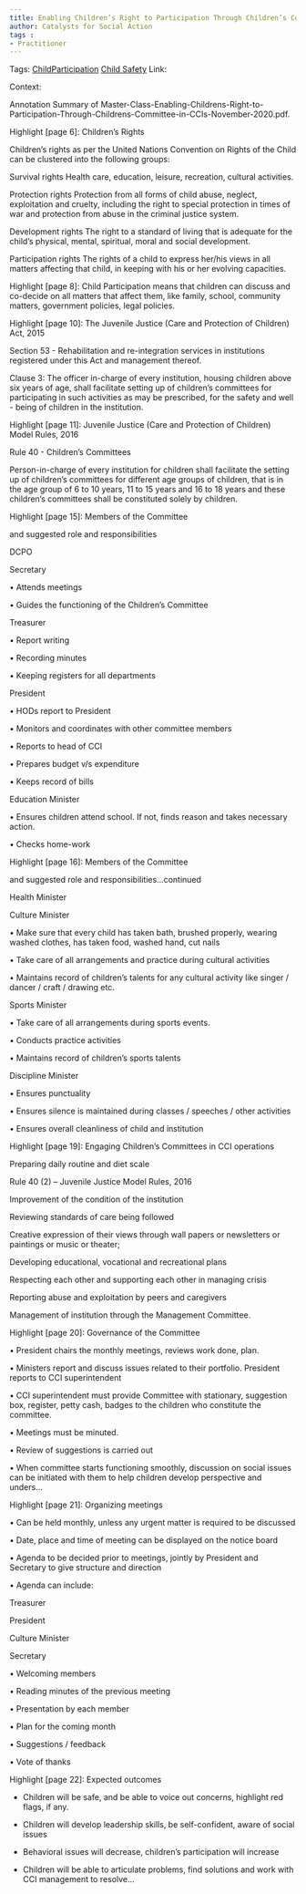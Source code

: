 ```yaml
---
title: Enabling Children’s Right to Participation Through Children’s Committees in CCIs
author: Catalysts for Social Action
tags :
- Practitioner
---
```

Tags: [ChildParticipation](ChildParticipation) [Child Safety](Child%20Safety)
Link:

Context:

Annotation Summary of Master-Class-Enabling-Childrens-Right-to-Participation-Through-Childrens-Committee-in-CCIs-November-2020.pdf.

Highlight [page 6]: Children’s Rights

Children’s rights as per the United Nations Convention on Rights of the Child can be clustered into the following groups:

Survival rights Health care, education, leisure, recreation, cultural activities.

Protection rights Protection from all forms of child abuse, neglect, exploitation and cruelty, including the right to special protection in times of war and protection from abuse in the criminal justice system.

Development rights The right to a standard of living that is adequate for the child’s physical, mental, spiritual, moral and social development.

Participation rights The rights of a child to express her/his views in all matters affecting that child, in keeping with his or her evolving capacities.

Highlight [page 8]: Child Participation means that children can discuss and co-decide on all matters that affect them, like family, school, community matters, government policies, legal policies.

Highlight [page 10]: The Juvenile Justice (Care and Protection of Children) Act, 2015

Section 53 - Rehabilitation and re-integration services in institutions registered under this Act and management thereof.

Clause 3: The officer in-charge of every institution, housing children above six years of age, shall facilitate setting up of children’s committees for participating in such activities as may be prescribed, for the safety and well - being of children in the institution.

Highlight [page 11]: Juvenile Justice (Care and Protection of Children) Model Rules, 2016

Rule 40 - Children’s Committees

Person-in-charge of every institution for children shall facilitate the setting up of children’s committees for different age groups of children, that is in the age group of 6 to 10 years, 11 to 15 years and 16 to 18 years and these children’s committees shall be constituted solely by children.

Highlight [page 15]: Members of the Committee

and suggested role and responsibilities

DCPO

Secretary

• Attends meetings

• Guides the functioning of the Children’s Committee

Treasurer

• Report writing

• Recording minutes

• Keeping registers for all departments

President

• HODs report to President

• Monitors and coordinates with other committee members

• Reports to head of CCI

• Prepares budget v/s expenditure

• Keeps record of bills

Education Minister

• Ensures children attend school. If not, finds reason and takes necessary action.

• Checks home-work

Highlight [page 16]: Members of the Committee

and suggested role and responsibilities…continued

Health Minister

Culture Minister

• Make sure that every child has taken bath, brushed properly, wearing washed clothes, has taken food, washed hand, cut nails

• Take care of all arrangements and practice during cultural activities

• Maintains record of children’s talents for any cultural activity like singer / dancer / craft / drawing etc.

Sports Minister

• Take care of all arrangements during sports events.

• Conducts practice activities

• Maintains record of children’s sports talents

Discipline Minister

• Ensures punctuality

• Ensures silence is maintained during classes / speeches / other activities

• Ensures overall cleanliness of child and institution

Highlight [page 19]: Engaging Children’s Committees in CCI operations

Preparing daily routine and diet scale

Rule 40 (2) – Juvenile Justice Model Rules, 2016

Improvement of the condition of the institution

Reviewing standards of care being followed

Creative expression of their views through wall papers or newsletters or paintings or music or theater;

Developing educational, vocational and recreational plans

Respecting each other and supporting each other in managing crisis

Reporting abuse and exploitation by peers and caregivers

Management of institution through the Management Committee.

Highlight [page 20]: Governance of the Committee

• President chairs the monthly meetings, reviews work done, plan.

• Ministers report and discuss issues related to their portfolio. President reports to CCI superintendent

• CCI superintendent must provide Committee with stationary, suggestion box, register, petty cash, badges to the children who constitute the committee.

• Meetings must be minuted.

• Review of suggestions is carried out

• When committee starts functioning smoothly, discussion on social issues can be initiated with them to help children develop perspective and unders…

Highlight [page 21]: Organizing meetings

• Can be held monthly, unless any urgent matter is required to be discussed

• Date, place and time of meeting can be displayed on the notice board

• Agenda to be decided prior to meetings, jointly by President and Secretary to give structure and direction

• Agenda can include:

Treasurer

President

Culture Minister

Secretary

• Welcoming members

• Reading minutes of the previous meeting

• Presentation by each member

• Plan for the coming month

• Suggestions / feedback

• Vote of thanks

Highlight [page 22]: Expected outcomes

- Children will be safe, and be able to voice out concerns, highlight red flags, if any.

- Children will develop leadership skills, be self-confident, aware of social issues

- Behavioral issues will decrease, children’s participation will increase

- Children will be able to articulate problems, find solutions and work with CCI management to resolve…

